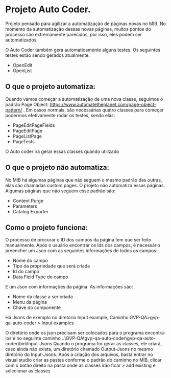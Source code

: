 # Projeto Auto Coder.

Projeto pensado para agilizar a automatização de páginas novas no MIB. No momento da automatização dessas novas páginas, muitos pontos do processo são
extremamente parecidos, por isso, eles podem ser automatizados.

O Auto Coder também gera automaticamente alguns testes. Os seguintes testes estão sendo gerados atualmente:

 - OpenEdit
 - OpenList
 
## O que o projeto automatiza:

Quando vamos começar a automatização de uma nova classe, seguimos o padrão Page Object: https://www.automatetheplanet.com/page-object-pattern/ . Em casos normais, são necessárias quatro classes para começar podermos efetivamente rodar os testes, sendo elas:
 * PageEditPageFields
 * PageEditPage
 * PageListPage
 * PageTests
	
O Auto coder irá gerar essas classes quando utilizado
	
## O que o projeto não automatiza:

No MIB há algumas páginas que não seguem o mesmo padrão das outras, elas são chamadas custom pages. O projeto não automatiza essas páginas. Algumas páginas que não seguem esse padrão são:
 * Content Purge
 * Parameters
 * Catalog Exporter
	
## Como o projeto funciona:
	
O processo de procurar o ID dos campos da página tem que ser feito manualmente. Após o usuário encontrar os Ids dos campos, é necessário preencher um Json com as seguintes informações de todos os campos:
 * Nome do campo
 * Tipo da propriedade que será criada 
 * Id do campo
 * Data Field Type do campo
	
E um Json com informações da página. As informações são:
 * Nome da classe a ser criada
 * Menu da página
 * Chave do componente
	
Há Jsons de exemplo no diretório Input example, Caminho GVP-QA>gvp-qa-auto-coder > Input examples
	
O diretório onde os json precisam ser colocados para o programa encontra-los é no seguinte caminho ..\GVP-QA\gvp-qa-auto-coder\gvp-qa-auto-coder\bin\Input-Jsons
	Quando o programa for gerar as classes, ele criará, caso ainda não exista, um diretório chamado Output-Jsons no mesmo diretório do Input-Jsons. Após a criação dos arquivos,
	basta entrar no visual studio criar as pastas conforme o padrão do caminho no MIB, clicar com o botão direito na pasta onde as classes irão ficar > add existing e selecionar as classes
	

